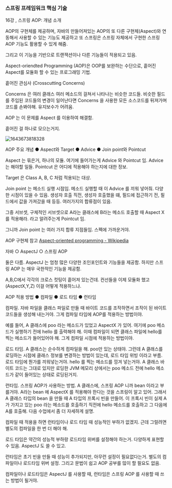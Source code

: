 <h3>스프링 프레임워크 핵심 기술</h3>

16강 , 스프링 AOP: 개념 소개

AOP의 구현체를 제공하며, 자바의 만들어져있는 AOP의 또 다른 구현체(Aspect)와 연동해서 사용할 수 있는 기능도 제공하고 또 스프링은 스프링 자체에서 구현한 스프링 AOP 기능도 활용할 수 있게 해줌.

그리고 이 기능을 기반으로 트랜잭션이나 다른 기능들이 적용되고 있음.

Aspect-oriendted Programming (AOP)은 OOP를 보완하는 수단으로, 흩어진 Aspect를
모듈화 할 수 있는 프로그래밍 기법.

흩어진 관심사 (Crosscutting Concerns) 

Concerns 은 여러 클래스 여러 메소드의 걸쳐서 나타나는 비슷한 코드들. 비슷한 필드를 주입된 코드들의 변경이 일어난다면 Concerns 을 사용한 모든 소스코드를 뒤져가며 코드를 손봐야해. 유지보수가 어려움. 

AOP 는 이 문제를 Aspect 를 이용하여 해결함.

흩어진 걸 하나로 모으는거지. 

![1643673818328](https://user-images.githubusercontent.com/43261300/151892962-020b4f5c-002b-44de-991a-b959533d4763.png)

AOP 주요 개념
● Aspect와 Target 
● Advice
● Join point와 Pointcut

Aspect 는 묶은거, 하나의 모듈. 여기에 들어가는게 Advice 와 Pointcut 임. Advice 는 해야할 일들. Pointcut 은 어디에 적용해야 하는지에 대한 정보.

Target 은 Class A, B, C 처럼 적용되는 대상.

 Join point 는 메소드 실행 시점임. 메소드 실행할 때 이 Advice 를 끼워 넣어줘. 다양한 시점이 있을 수 있음. 생성자 호출 직전, 생성자 호출했을 떄, 필드에 접근하기 전, 필드에서 값을 가져갔을 때 등등. 여러가지의 합류점이 있음.

그중 서브셋, 구체적인 서브셋으로 A라는 클래스에 B라는 메소드 호출할 때 Aspect X를 적용해라. 라고 알려주는게 Pointcut 임. 

그니까 Join point 는 여러 가지 합류 지점들임. 스펙에 가까운거야. 

AOP 구현체 참고 [Aspect-oriented programming - Wikipedia](https://en.wikipedia.org/wiki/Aspect-oriented_programming)

자바
○ AspectJ
○ 스프링 AOP

둘은 다름. AspectJ 는 엄청 많은 다양한 조인포인트와 기능들을 제공함. 하지만 스프링 AOP 는 매우 국한적인 기능을 제공함.

A,B,C에서 각각의 크로스 컷팅이 흩어져 있는건데. 컨선들을 이제 모듈화 했고(AspectX,Y,Z) 이걸 어떻게 적용하느냐.

AOP 적용 방법
● 컴파일
● 로드 타임
● 런타임

컴파일. 자바 파일을 클래스 파일로 만들 때 바이트 코드를 조작하면서 조작이 된 바이트 코드들을 생성해 내는거야. 그게 컴파일 타임에 AOP를 적용하는 방법이야.

예를 들어, A 클래스에 poo 라는 메소드가 있었고 AspectX 가 있어. 여기에 poo 메소드가 실행하기 전에 hello 를 출력해야 해. 이때 컴파일이 되면 클래스 파일에 hello를 찍는 메소드가 들어있어야 해. 그게 컴파일 시점에 적용하는 방법이야.

로드 타임. A 클래스는 순수하게 컴파일을 해. poo만 있는 상태야. 그런데 A 클래스를 로딩하는 시점에 클래스 정보를 변경하는 방법이 있는데, 로드 타임 위빙 이라고 부름. 로드 타임에 뭔가를 끼워넣는거야. hello 를 찍는 메소드를 낑겨 넣는거야. A 클래스 바이트 코드는 그대로 있지만 로딩한 JVM 메모리 상에서는 poo 메소드 전에 hello 메소드가 같이 들어있는 상태로 로딩된거지.

런타임. 스프링 AOP가 사용하는 방법. A 클래스에, 스프링 AOP 니까 bean 이라고 부를거야. A라는 bean 에 AspectX 를 적용해야 한다는 것을 스프링이 알고 있어. 그래서 A 클래스 타입의 bean 을 만들 때 A 타입의 프록시 빈을 만들어. 이 프록시 빈이 실제 A가 가지고 있는 poo 라는 메소드를 호출하기 직전에 hello 메소드를 호출하고 그 다음에 A를 호출해. 다음 수업에서 좀 더 자세하게 설명.

컴파일 때 적용을 하면 런타임이나 로드 타임 때 성능적인 부하가 없겠지. 근데 그럴려면 별도의 컴파일을 한 번 더 해야 해.

로드 타임은 약간의 성능적 부하랑 로드타임 위버를 설정해야 하는거. 다양하게 표현할 수 있음. AspectJ 도 쓸 수 있고.

런타임은 초기 빈을 만들 때 성능이 추가되지만, 아무런 설정이 필요없다는거. 별도의 컴파일이나 로드타임 위버 설정. 그리고 문법이 쉽고 AOP 공부를 많이 할 필요도 없음.

컴파일이나 로드타임은 AspectJ 를 사용할 때, 런타임은 스프링 AOP 를 사용할 때 쓰는 방법이 될거야.